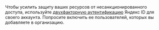 Чтобы усилить защиту ваших ресурсов от несанкционированного доступа, используйте [двухфакторную аутентификацию](https://yandex.ru/support/passport/authorization/twofa.html) Яндекс ID для своего аккаунта. Попросите включить ее пользователей, которых вы добавляете в организацию.